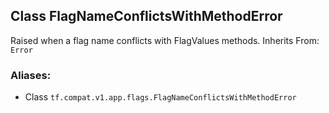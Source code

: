 ## Class FlagNameConflictsWithMethodError
Raised when a flag name conflicts with FlagValues methods.
Inherits From: `Error`
### Aliases:
- Class `tf.compat.v1.app.flags.FlagNameConflictsWithMethodError`
